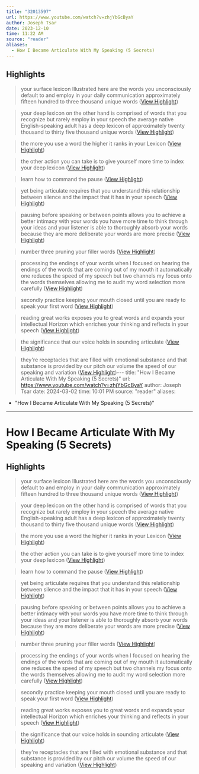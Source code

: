 ```yaml
---
title: "32013597"
url: https://www.youtube.com/watch?v=zhjYbGcByaY
author: Joseph Tsar
date: 2023-12-10
time: 11:22 AM
source: "reader"
aliases:
  - How I Became Articulate With My Speaking (5 Secrets)
---
```

## Highlights
> your surface lexicon Illustrated here are the words you unconsciously default to and employ in your daily communication approximately fifteen hundred to three thousand unique words ([View Highlight](https://read.readwise.io/read/01h9x3mjynhnck1ebmkv93gdcg))

> your deep lexicon on the other hand is comprised of words that you recognize but rarely employ in your speech the average native English-speaking adult has a deep lexicon of approximately twenty thousand to thirty five thousand unique words ([View Highlight](https://read.readwise.io/read/01h9x3mta34df10bs2xd3432gv))

> the more you use a word the higher it ranks in your Lexicon ([View Highlight](https://read.readwise.io/read/01h9x3phesyq8xfhknra1p8jzb))

> the other action you can take is to give yourself more time to index your deep
> lexicon ([View Highlight](https://read.readwise.io/read/01h9x3rdfcfjde65jtp8ev1dbs))

> learn how to command the pause ([View Highlight](https://read.readwise.io/read/01h9x3tedzg2q65k2pdcncjh60))

> yet being articulate requires that you understand this relationship between silence and the impact that it has in your speech ([View Highlight](https://read.readwise.io/read/01h9x3v3xf90pv3p7zbtg15jbz))

> pausing before speaking or between points allows you to achieve a better intimacy with your words you have more time to think through your ideas and your listener is able to thoroughly absorb your words because they are more deliberate your words are more precise ([View Highlight](https://read.readwise.io/read/01h9x3z3zyjwm2j612r9e7w06b))

> number three pruning your filler words ([View Highlight](https://read.readwise.io/read/01h9x3zcf146ndnfb2v5m42kdp))

> processing the endings of your words when I focused on hearing the endings of
> the words that are coming out of my mouth it automatically one reduces the speed of my speech but two channels my focus onto the words themselves allowing me to audit my word selection more carefully ([View Highlight](https://read.readwise.io/read/01h9x42ca59tskfsfxr6z7var3))

> secondly practice keeping your mouth closed until you are ready to speak your first word ([View Highlight](https://read.readwise.io/read/01h9x42ndthrzt0gdan1hm7bbp))

> reading great works exposes you to great words and expands your intellectual Horizon which enriches your thinking and reflects in your speech ([View Highlight](https://read.readwise.io/read/01h9x44xg9zdqc5xy23f49jjjh))

> the significance that our voice holds in sounding articulate ([View Highlight](https://read.readwise.io/read/01h9x48k1f94zcvmb2mmt293t8))

> they're receptacles that are filled with emotional substance and that substance is provided by our pitch our volume the speed of our speaking and variation ([View Highlight](https://read.readwise.io/read/01h9x48z6ppkh0j0sznm2kqht7))---
title: "How I Became Articulate With My Speaking (5 Secrets)"
url: https://www.youtube.com/watch?v=zhjYbGcByaY
author: Joseph Tsar
date: 2024-03-02
time: 10:01 PM
source: "reader"
aliases:
  - "How I Became Articulate With My Speaking (5 Secrets)"
---
# How I Became Articulate With My Speaking (5 Secrets)

## Highlights
> your surface lexicon Illustrated here are the words you unconsciously default to and employ in your daily communication approximately fifteen hundred to three thousand unique words ([View Highlight](https://read.readwise.io/read/01h9x3mjynhnck1ebmkv93gdcg))

> your deep lexicon on the other hand is comprised of words that you recognize but rarely employ in your speech the average native English-speaking adult has a deep lexicon of approximately twenty thousand to thirty five thousand unique words ([View Highlight](https://read.readwise.io/read/01h9x3mta34df10bs2xd3432gv))

> the more you use a word the higher it ranks in your Lexicon ([View Highlight](https://read.readwise.io/read/01h9x3phesyq8xfhknra1p8jzb))

> the other action you can take is to give yourself more time to index your deep
> lexicon ([View Highlight](https://read.readwise.io/read/01h9x3rdfcfjde65jtp8ev1dbs))

> learn how to command the pause ([View Highlight](https://read.readwise.io/read/01h9x3tedzg2q65k2pdcncjh60))

> yet being articulate requires that you understand this relationship between silence and the impact that it has in your speech ([View Highlight](https://read.readwise.io/read/01h9x3v3xf90pv3p7zbtg15jbz))

> pausing before speaking or between points allows you to achieve a better intimacy with your words you have more time to think through your ideas and your listener is able to thoroughly absorb your words because they are more deliberate your words are more precise ([View Highlight](https://read.readwise.io/read/01h9x3z3zyjwm2j612r9e7w06b))

> number three pruning your filler words ([View Highlight](https://read.readwise.io/read/01h9x3zcf146ndnfb2v5m42kdp))

> processing the endings of your words when I focused on hearing the endings of
> the words that are coming out of my mouth it automatically one reduces the speed of my speech but two channels my focus onto the words themselves allowing me to audit my word selection more carefully ([View Highlight](https://read.readwise.io/read/01h9x42ca59tskfsfxr6z7var3))

> secondly practice keeping your mouth closed until you are ready to speak your first word ([View Highlight](https://read.readwise.io/read/01h9x42ndthrzt0gdan1hm7bbp))

> reading great works exposes you to great words and expands your intellectual Horizon which enriches your thinking and reflects in your speech ([View Highlight](https://read.readwise.io/read/01h9x44xg9zdqc5xy23f49jjjh))

> the significance that our voice holds in sounding articulate ([View Highlight](https://read.readwise.io/read/01h9x48k1f94zcvmb2mmt293t8))

> they're receptacles that are filled with emotional substance and that substance is provided by our pitch our volume the speed of our speaking and variation ([View Highlight](https://read.readwise.io/read/01h9x48z6ppkh0j0sznm2kqht7))

